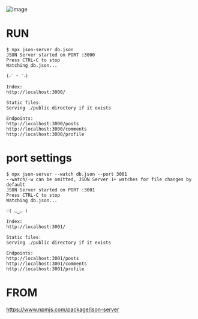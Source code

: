 ![image](https://github.com/ae-chae/aechae-json-server/assets/102152330/b655e9f4-2160-4560-9fd2-5612ec84f6b1)  

# RUN
```
$ npx json-server db.json
JSON Server started on PORT :3000
Press CTRL-C to stop
Watching db.json...

(˶ᵔ ᵕ ᵔ˶)

Index:
http://localhost:3000/

Static files:
Serving ./public directory if it exists

Endpoints:
http://localhost:3000/posts
http://localhost:3000/comments
http://localhost:3000/profile
```


# port settings
```
$ npx json-server --watch db.json --port 3001
--watch/-w can be omitted, JSON Server 1+ watches for file changes by default
JSON Server started on PORT :3001
Press CTRL-C to stop
Watching db.json...

♡( ◡‿◡ )

Index:
http://localhost:3001/

Static files:
Serving ./public directory if it exists

Endpoints:
http://localhost:3001/posts
http://localhost:3001/comments
http://localhost:3001/profile
```


# FROM
https://www.npmjs.com/package/json-server

